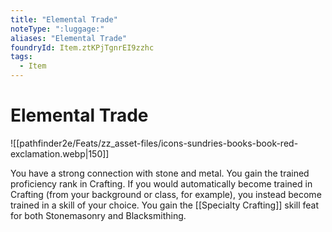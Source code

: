 ```yaml
---
title: "Elemental Trade"
noteType: ":luggage:"
aliases: "Elemental Trade"
foundryId: Item.ztKPjTgnrEI9zzhc
tags:
  - Item
---
```


# Elemental Trade
![[pathfinder2e/Feats/zz_asset-files/icons-sundries-books-book-red-exclamation.webp|150]]

You have a strong connection with stone and metal. You gain the trained proficiency rank in Crafting. If you would automatically become trained in Crafting (from your background or class, for example), you instead become trained in a skill of your choice. You gain the [[Specialty Crafting]] skill feat for both Stonemasonry and Blacksmithing.

